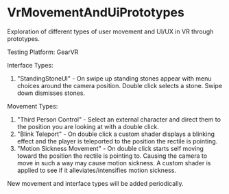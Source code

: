 # VrMovementAndUiPrototypes
Exploration of different types of user movement and UI/UX in VR through prototypes.

Testing Platform: GearVR

Interface Types:

1. "StandingStoneUI" - On swipe up standing stones appear with menu choices around the camera position. Double click selects a stone. Swipe down dismisses stones.

Movement Types:

1. "Third Person Control" - Select an external character and direct them to the position you are looking at with a double click.
2. "Blink Teleport" - On double click a custom shader displays a blinking effect and the player is teleported to the position the rectile is pointing.
3. "Motion Sickness Movement" - On double click starts self moving toward the position the rectile is pointing to. Causing the camera to move in such a way may cause motion sickness. A custom shader is applied to see if it alleviates/intensifies motion sickness.


New movement and interface types will be added periodically.
